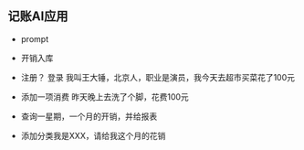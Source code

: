 ## 记账AI应用

- prompt

- 开销入库
- 注册？ 登录
    我叫王大锤，北京人，职业是演员，我今天去超市买菜花了100元
- 添加一项消费
    昨天晚上去洗了个脚，花费100元
- 查询一星期，一个月的开销，并给报表
- 添加分类我是XXX，请给我这个月的花销

